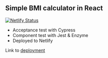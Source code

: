 ## Simple BMI calculator in React


[![Netlify Status](https://api.netlify.com/api/v1/badges/1c6363e6-3c3f-47fe-a795-be0114379ff3/deploy-status)](https://app.netlify.com/sites/bmi-calculator-react/deploys)


- Acceptance test with Cypress 
- Component test with Jest & Enzyme
- Deployed to Netlify

Link to [deployment](https://bmi-calculator-react.netlify.com/)